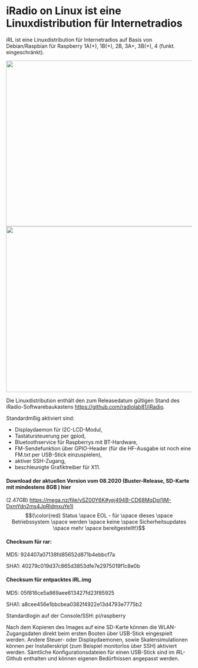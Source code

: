 # iRadio on Linux ist eine Linuxdistribution für Internetradios

iRL ist eine Linuxdistribution für Internetradios auf Basis von Debian/Raspbian für Raspberry 1A(+), 1B(+), 2B, 3A+, 3B(+), 4 (funkt. eingeschränkt). 

<p align="center">
  <img width="700" height="450" src="https://github.com/radiolab81/iRadio/blob/master/pics4www/ITT_Viola_350_1.jpeg">
  <img width="700" height="450" src="https://github.com/radiolab81/iRadio/blob/master/pics4www/Cassettensimulation.jpg">
</p>

Die Linuxdistribution enthält den zum Releasedatum gültigen Stand des iRadio-Softwarebaukastens https://github.com/radiolab81/iRadio.

Standardmßig aktiviert sind:
- Displaydaemon für I2C-LCD-Modul, 
- Tastatursteuerung per gpiod, 
- Bluetoothservice für Raspberrys mit BT-Hardware, 
- FM-Sendefunktion über GPIO-Header (für die HF-Ausgabe ist noch eine FM.txt per USB-Stick einzuspielen),
- aktiver SSH-Zugang,
- beschleunigte Grafiktreiber für X11.

#### Download der aktuellen Version vom 08.2020 (Buster-Release, SD-Karte mit mindestens 8GB ) hier
(2.47GB) https://mega.nz/file/vSZ00Y6K#yej494B-CD68MqDpl1jM-DxmYdn2ms4JpRldmxuYe1I
$${\color{red} Status \space EOL - für \space dieses \space Betriebssystem \space werden \space keine \space Sicherheitsupdates \space mehr \space bereitgestellt!}$$

#### Checksum für rar:

MD5: 924407a07138fd85652d871b4ebbcf7a

SHA1: 40279c019d37c865d3853dfe7e2975019f1c8e0b

#### Checksum für entpacktes iRL.img

MD5: 05f816ce5a869aee613427fd23f85925

SHA1: a8cee456e1bbcbea0382f4922e13d4793e7775b2

Standardlogin auf der Console/SSH: pi/raspberry

Nach dem Kopieren des Images auf eine SD-Karte können die WLAN-Zugangsdaten direkt beim ersten Booten über USB-Stick eingespielt werden. Andere Steuer- oder Displaydaemonen, sowie Skalensimulationen können per Installerskript (zum Beispiel monitorlos über SSH) aktiviert werden. Sämtliche Konfigurationsdateien für einen USB-Stick sind im iRL-Github enthalten und können eigenen Bedürfnissen angepasst werden.
